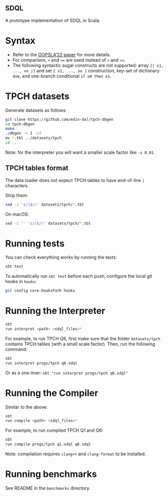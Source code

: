 SDQL
----

A prototype implementation of SDQL in Scala.

# Syntax

* Refer to the [OOPSLA'22 paper](https://dl.acm.org/doi/pdf/10.1145/3527333) for more details.
* For comparison, `<` and `<=` are used instead of `>` and `>=`.
* The following syntactic sugar constructs are not supported: array `[| x1, ..., xn |]` and set `{ x1, ..., xn }` construction, key-set of dictionary `dom`, and one-branch conditional `if e0 then e1`.

# TPCH datasets

Generate datasets as follows:
```sh
git clone https://github.com/edin-dal/tpch-dbgen
cd tpch-dbgen  
make
./dbgen -s 1 -vf
mv *.tbl ../datasets/tpch
cd ..
```

Note: for the interpreter you will want a smaller scale factor like `-s 0.01`.

## TPCH tables format

The data loader does not expect TPCH tables to have end-of-line `|` characters.

Strip them:
```sh
sed -i 's/|$//' datasets/tpch/*.tbl
```

On macOS:
```sh
sed -i '' 's/|$//' datasets/tpch/*.tbl
```

# Running tests

You can check everything works by running the tests:
```sh
sbt test
```

To automatically run `sbt test` before each push, configure the local git hooks in `hooks`:
```sh
git config core.hooksPath hooks
```

# Running the Interpreter

```sh
sbt
run interpret <path> <sdql_files>*
```

For example, to run TPCH Q6, first make sure that the folder `datasets/tpch` contains TPCH tables (with a small scale factor). Then, run the following command:
```sh
sbt
run interpret progs/tpch q6.sdql
```

Or as a one-liner: `sbt "run interpret progs/tpch q6.sdql"`

# Running the Compiler

Similar to the above:
```sh
sbt
run compile <path> <sdql_files>*
```

For example, to run compiled TPCH Q1 and Q6:
```sh
sbt
run compile progs/tpch q1.sdql q6.sdql
```

Note: compilation requires `clang++` and `clang-format` to be installed.

# Running benchmarks

See README in the `benchmarks` directory.
